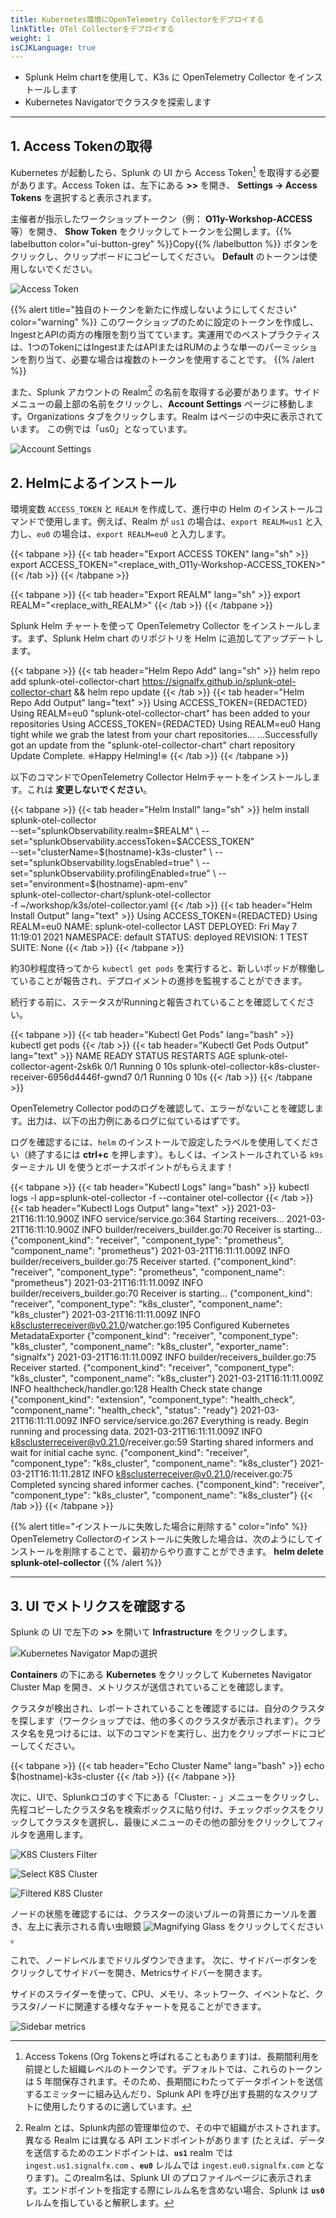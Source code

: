 ```yaml
---
title: Kubernetes環境にOpenTelemetry Collectorをデプロイする
linkTitle: OTel Collectorをデプロイする
weight: 1
isCJKLanguage: true
---
```



* Splunk Helm chartを使用して、K3s に OpenTelemetry Collector をインストールします
* Kubernetes Navigatorでクラスタを探索します

---

## 1. Access Tokenの取得

Kubernetes が起動したら、Splunk の UI から Access Token[^1] を取得する必要があります。Access Token は、左下にある **>>** を開き、 **Settings → Access Tokens** を選択すると表示されます。

主催者が指示したワークショップトークン（例： **O11y-Workshop-ACCESS** 等）を開き、 **Show Token** をクリックしてトークンを公開します。{{% labelbutton color="ui-button-grey" %}}Copy{{% /labelbutton %}} ボタンをクリックし、クリップボードにコピーしてください。 **Default** のトークンは使用しないでください。

![Access Token](../../../images/access-token.png)

{{% alert title="独自のトークンを新たに作成しないようにしてください" color="warning" %}}
このワークショップのために設定のトークンを作成し、IngestとAPIの両方の権限を割り当てています。実運用でのベストプラクティスは、1つのTokenにはIngestまたはAPIまたはRUMのような単一のパーミッションを割り当て、必要な場合は複数のトークンを使用することです。
{{% /alert %}}

また、Splunk アカウントの Realm[^2] の名前を取得する必要があります。サイドメニューの最上部の名前をクリックし、**Account Settings** ページに移動します。Organizations タブをクリックします。Realm はページの中央に表示されています。 この例では「us0」となっています。

![Account Settings](../../../images/account-settings.png)

## 2. Helmによるインストール

環境変数 `ACCESS_TOKEN` と `REALM` を作成して、進行中の Helm のインストールコマンドで使用します。例えば、Realm が `us1` の場合は、`export REALM=us1` と入力し、`eu0` の場合は、`export REALM=eu0` と入力します。

{{< tabpane >}}
{{< tab header="Export ACCESS TOKEN" lang="sh" >}}
export ACCESS_TOKEN="<replace_with_O11y-Workshop-ACCESS_TOKEN>"
{{< /tab >}}
{{< /tabpane >}}

{{< tabpane >}}
{{< tab header="Export REALM" lang="sh" >}}
export REALM="<replace_with_REALM>"
{{< /tab >}}
{{< /tabpane >}}

Splunk Helm チャートを使って OpenTelemetry Collector をインストールします。まず、Splunk Helm chart のリポジトリを Helm に追加してアップデートします。

{{< tabpane >}}
{{< tab header="Helm Repo Add" lang="sh" >}}
helm repo add splunk-otel-collector-chart https://signalfx.github.io/splunk-otel-collector-chart && helm repo update
{{< /tab >}}
{{< tab header="Helm Repo Add Output" lang="text" >}}
Using ACCESS_TOKEN={REDACTED}
Using REALM=eu0
"splunk-otel-collector-chart" has been added to your repositories
Using ACCESS_TOKEN={REDACTED}
Using REALM=eu0
Hang tight while we grab the latest from your chart repositories...
...Successfully got an update from the "splunk-otel-collector-chart" chart repository
Update Complete. ⎈Happy Helming!⎈
{{< /tab >}}
{{< /tabpane >}}

以下のコマンドでOpenTelemetry Collector Helmチャートをインストールします。これは **変更しないでください**。

{{< tabpane >}}
{{< tab header="Helm Install" lang="sh" >}}
helm install splunk-otel-collector \
--set="splunkObservability.realm=$REALM" \
--set="splunkObservability.accessToken=$ACCESS_TOKEN" \
--set="clusterName=$(hostname)-k3s-cluster" \
--set="splunkObservability.logsEnabled=true" \
--set="splunkObservability.profilingEnabled=true" \
--set="environment=$(hostname)-apm-env" \
splunk-otel-collector-chart/splunk-otel-collector \
-f ~/workshop/k3s/otel-collector.yaml
{{< /tab >}}
{{< tab header="Helm Install Output" lang="text" >}}
Using ACCESS_TOKEN={REDACTED}
Using REALM=eu0
NAME: splunk-otel-collector
LAST DEPLOYED: Fri May  7 11:19:01 2021
NAMESPACE: default
STATUS: deployed
REVISION: 1
TEST SUITE: None
{{< /tab >}}
{{< /tabpane >}}

約30秒程度待ってから `kubectl get pods` を実行すると、新しいポッドが稼働していることが報告され、デプロイメントの進捗を監視することができます。

続行する前に、ステータスがRunningと報告されていることを確認してください。

{{< tabpane >}}
{{< tab header="Kubectl Get Pods" lang="bash" >}}
kubectl get pods
{{< /tab >}}
{{< tab header="Kubectl Get Pods Output" lang="text" >}}
NAME                                                          READY   STATUS    RESTARTS   AGE
splunk-otel-collector-agent-2sk6k                             0/1     Running   0          10s
splunk-otel-collector-k8s-cluster-receiver-6956d4446f-gwnd7   0/1     Running   0          10s
{{< /tab >}}
{{< /tabpane >}}

OpenTelemetry Collector podのログを確認して、エラーがないことを確認します。出力は、以下の出力例にあるログに似ているはずです。

ログを確認するには、`helm` のインストールで設定したラベルを使用してください（終了するには **ctrl+c** を押します）。もしくは、インストールされている `k9s` ターミナル UI を使うとボーナスポイントがもらえます！

{{< tabpane >}}
{{< tab header="Kubectl Logs" lang="bash" >}}
kubectl logs -l app=splunk-otel-collector -f --container otel-collector
{{< /tab >}}
{{< tab header="Kubectl Logs Output" lang="text" >}}
2021-03-21T16:11:10.900Z        INFO    service/service.go:364  Starting receivers...
2021-03-21T16:11:10.900Z        INFO    builder/receivers_builder.go:70 Receiver is starting... {"component_kind": "receiver", "component_type": "prometheus", "component_name": "prometheus"}
2021-03-21T16:11:11.009Z        INFO    builder/receivers_builder.go:75 Receiver started.       {"component_kind": "receiver", "component_type": "prometheus", "component_name": "prometheus"}
2021-03-21T16:11:11.009Z        INFO    builder/receivers_builder.go:70 Receiver is starting... {"component_kind": "receiver", "component_type": "k8s_cluster", "component_name": "k8s_cluster"}
2021-03-21T16:11:11.009Z        INFO    k8sclusterreceiver@v0.21.0/watcher.go:195       Configured Kubernetes MetadataExporter  {"component_kind": "receiver", "component_type": "k8s_cluster", "component_name": "k8s_cluster", "exporter_name": "signalfx"}
2021-03-21T16:11:11.009Z        INFO    builder/receivers_builder.go:75 Receiver started.       {"component_kind": "receiver", "component_type": "k8s_cluster", "component_name": "k8s_cluster"}
2021-03-21T16:11:11.009Z        INFO    healthcheck/handler.go:128      Health Check state change       {"component_kind": "extension", "component_type": "health_check", "component_name": "health_check", "status": "ready"}
2021-03-21T16:11:11.009Z        INFO    service/service.go:267  Everything is ready. Begin running and processing data.
2021-03-21T16:11:11.009Z        INFO    k8sclusterreceiver@v0.21.0/receiver.go:59       Starting shared informers and wait for initial cache sync.      {"component_kind": "receiver", "component_type": "k8s_cluster", "component_name": "k8s_cluster"}
2021-03-21T16:11:11.281Z        INFO    k8sclusterreceiver@v0.21.0/receiver.go:75       Completed syncing shared informer caches.       {"component_kind": "receiver", "component_type": "k8s_cluster", "component_name": "k8s_cluster"}
{{< /tab >}}
{{< /tabpane >}}

{{% alert title="インストールに失敗した場合に削除する" color="info" %}}
OpenTelemetry Collectorのインストールに失敗した場合は、次のようにしてインストールを削除することで、最初からやり直すことができます。
**helm delete splunk-otel-collector**
{{% /alert %}}

---

## 3. UI でメトリクスを確認する

Splunk の UI で左下の **>>** を開いて **Infrastructure** をクリックします。

![Kubernetes Navigator Mapの選択](../../../images/clustermap-nav.png)

**Containers** の下にある **Kubernetes** をクリックして Kubernetes Navigator Cluster Map を開き、メトリクスが送信されていることを確認します。

クラスタが検出され、レポートされていることを確認するには、自分のクラスタを探します（ワークショップでは、他の多くのクラスタが表示されます）。クラスタ名を見つけるには、以下のコマンドを実行し、出力をクリップボードにコピーしてください。

{{< tabpane >}}
{{< tab header="Echo Cluster Name" lang="bash" >}}
echo $(hostname)-k3s-cluster
{{< /tab >}}
{{< /tabpane >}}

次に、UIで、Splunkロゴのすぐ下にある「Cluster: - 」メニューをクリックし、先程コピーしたクラスタ名を検索ボックスに貼り付け、チェックボックスをクリックしてクラスタを選択し、最後にメニューのその他の部分をクリックしてフィルタを適用します。

![K8S Clusters Filter](../../../images/search-k3s-cluster.png)

![Select K8S Cluster](../../../images/selecting-k3s-cluster.png)

![Filtered K8S Cluster](../../../images/filtered-k3s-cluster.png)

ノードの状態を確認するには、クラスターの淡いブルーの背景にカーソルを置き、左上に表示される青い虫眼鏡 ![Magnifying Glass](../../../images/blue-cross.png) をクリックしてください 。

これで、ノードレベルまでドリルダウンできます。 次に、サイドバーボタンをクリックしてサイドバーを開き、Metricsサイドバーを開きます。

サイドのスライダーを使って、CPU、メモリ、ネットワーク、イベントなど、クラスタ/ノードに関連する様々なチャートを見ることができます。

![Sidebar metrics](../../../images/explore-metrics.png)

[^1]: Access Tokens (Org Tokensと呼ばれることもあります)は、長期間利用を前提とした組織レベルのトークンです。デフォルトでは、これらのトークンは 5 年間保存されます。そのため、長期間にわたってデータポイントを送信するエミッターに組み込んだり、Splunk API を呼び出す長期的なスクリプトに使用したりするのに適しています。

[^2]: Realm とは、Splunk内部の管理単位ので、その中で組織がホストされます。異なる Realm には異なる API エンドポイントがあります (たとえば、データを送信するためのエンドポイントは、**`us1`** realm では `ingest.us1.signalfx.com` 、**`eu0`** レルムでは `ingest.eu0.signalfx.com` となります)。このrealm名は、Splunk UI のプロファイルページに表示されます。エンドポイントを指定する際にレルム名を含めない場合、Splunk は **`us0`** レルムを指していると解釈します。
